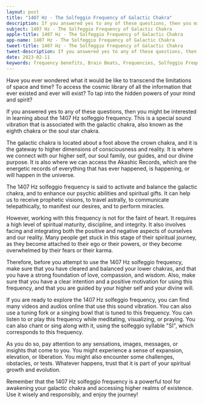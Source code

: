 ```yaml
---
layout: post
title: "1407 Hz - The Solfeggio Frequency of Galactic Chakra"
description: If you answered yes to any of these questions, then you might be interested in learning about the 1407 Hz solfeggio frequency. This is a special sound vibration that is associated with the galactic chakra, also known as the eighth chakra or the soul star chakra.
subject: 1407 Hz - The Solfeggio Frequency of Galactic Chakra
apple-title: 1407 Hz - The Solfeggio Frequency of Galactic Chakra
app-name: 1407 Hz - The Solfeggio Frequency of Galactic Chakra
tweet-title: 1407 Hz - The Solfeggio Frequency of Galactic Chakra
tweet-description: If you answered yes to any of these questions, then you might be interested in learning about the 1407 Hz solfeggio frequency. This is a special sound vibration that is associated with the galactic chakra, also known as the eighth chakra or the soul star chakra.
date: 2023-02-11
keywords: frequency benefits, Brain Beats, Frequencies, Solfeggio Frequency, galactic chakra, 1407 Hz, Brain wave entrainment, sound therapy
---
```


Have you ever wondered what it would be like to transcend the limitations of space and time? To access the cosmic library of all the information that ever existed and ever will exist? To tap into the hidden powers of your mind and spirit?

If you answered yes to any of these questions, then you might be interested in learning about the 1407 Hz solfeggio frequency. This is a special sound vibration that is associated with the galactic chakra, also known as the eighth chakra or the soul star chakra.

The galactic chakra is located about a foot above the crown chakra, and it is the gateway to higher dimensions of consciousness and reality. It is where we connect with our higher self, our soul family, our guides, and our divine purpose. It is also where we can access the Akashic Records, which are the energetic records of everything that has ever happened, is happening, or will happen in the universe.

The 1407 Hz solfeggio frequency is said to activate and balance the galactic chakra, and to enhance our psychic abilities and spiritual gifts. It can help us to receive prophetic visions, to travel astrally, to communicate telepathically, to manifest our desires, and to perform miracles.

However, working with this frequency is not for the faint of heart. It requires a high level of spiritual maturity, discipline, and integrity. It also involves facing and integrating both the positive and negative aspects of ourselves and our reality. Many people get stuck in this stage of their spiritual journey, as they become attached to their ego or their powers, or they become overwhelmed by their fears or their karma.

Therefore, before you attempt to use the 1407 Hz solfeggio frequency, make sure that you have cleared and balanced your lower chakras, and that you have a strong foundation of love, compassion, and wisdom. Also, make sure that you have a clear intention and a positive motivation for using this frequency, and that you are guided by your higher self and your divine will.

If you are ready to explore the 1407 Hz solfeggio frequency, you can find many videos and audios online that use this sound vibration. You can also use a tuning fork or a singing bowl that is tuned to this frequency. You can listen to or play this frequency while meditating, visualizing, or praying. You can also chant or sing along with it, using the solfeggio syllable "SI", which corresponds to this frequency.

As you do so, pay attention to any sensations, images, messages, or insights that come to you. You might experience a sense of expansion, elevation, or liberation. You might also encounter some challenges, obstacles, or tests. Whatever happens, trust that it is part of your spiritual growth and evolution.

Remember that the 1407 Hz solfeggio frequency is a powerful tool for awakening your galactic chakra and accessing higher realms of existence. Use it wisely and responsibly, and enjoy the journey!